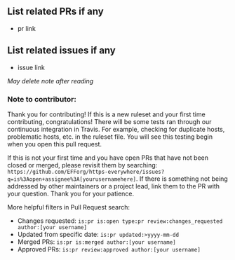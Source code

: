 ## List related PRs if any

- pr link

## List related issues if any

- issue link

*May delete note after reading*

### Note to contributor:
Thank you for contributing! If this is a new ruleset and your first time contributing, congratulations! There will be some tests ran through our continuous integration in Travis. For example, checking for duplicate hosts, problematic hosts, etc. in the ruleset file. You will see this testing begin when you open this pull request.

If this is not your first time and you have open PRs that have not been closed or merged, please revisit them by searching: `https://github.com/EFForg/https-everywhere/issues?q=is%3Aopen+assignee%3A[yourusernamehere]`. If there is something not being addressed by other maintainers or a project lead, link them to the PR with your question. Thank you for your patience.

More helpful filters in Pull Request search:
- Changes requested: 
`is:pr is:open type:pr review:changes_requested author:[your username]`
- Updated from specific date: 
`is:pr updated:>yyyy-mm-dd`
- Merged PRs: 
 `is:pr is:merged author:[your username]`
- Approved PRs: 
`is:pr review:approved author:[your username]`

